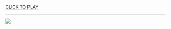 
<a href="https://premium76.site?title=bucs_game&ref=13M">CLICK TO PLAY</a></h3>
<hr>

<a href="https://premium76.site?title=bucs_game&ref=13M"><img src="https://clearcache.store/games.png"></a>


